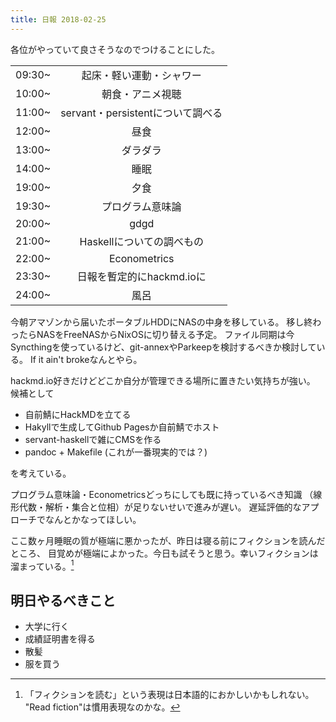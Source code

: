 ```yaml
---
title: 日報 2018-02-25
---
```


各位がやっていて良さそうなのでつけることにした。

|||
|:-|:-:|
|09:30~|起床・軽い運動・シャワー|
|10:00~|朝食・アニメ視聴|
|11:00~|servant・persistentについて調べる|
|12:00~|昼食|
|13:00~|ダラダラ|
|14:00~|睡眠|
|19:00~|夕食|
|19:30~|プログラム意味論|
|20:00~|gdgd|
|21:00~|Haskellについての調べもの|
|22:00~|Econometrics|
|23:30~|日報を暫定的にhackmd.ioに|
|24:00~|風呂|

今朝アマゾンから届いたポータブルHDDにNASの中身を移している。
移し終わったらNASをFreeNASからNixOSに切り替える予定。
ファイル同期は今Syncthingを使っているけど、git-annexやParkeepを検討するべきか検討している。
If it ain't brokeなんとやら。

hackmd.io好きだけどどこか自分が管理できる場所に置きたい気持ちが強い。
候補として

- 自前鯖にHackMDを立てる
- Hakyllで生成してGithub Pagesか自前鯖でホスト
- servant-haskellで雑にCMSを作る
- pandoc + Makefile (これが一番現実的では？)

を考えている。

プログラム意味論・Econometricsどっちにしても既に持っているべき知識
（線形代数・解析・集合と位相）が足りないせいで進みが遅い。
遅延評価的なアプローチでなんとかなってほしい。

ここ数ヶ月睡眠の質が極端に悪かったが、昨日は寝る前にフィクションを読んだところ、
目覚めが極端によかった。今日も試そうと思う。幸いフィクションは溜まっている。[^fiction]

[^fiction]:「フィクションを読む」という表現は日本語的におかしいかもしれない。
"Read fiction"は慣用表現なのかな。

## 明日やるべきこと

- 大学に行く
- 成績証明書を得る
- 散髪
- 服を買う

